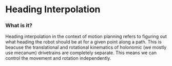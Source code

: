 # Heading Interpolation

### What is it?

Heading interpolation in the context of motion planning refers to figuring out what heading the robot should be at for a given point along a path. This is beacuse the translational and rotational kinematics of holonomic (we mostly use mecanum) drivetrains are completely separate. This means we can control the movement and rotation independently.